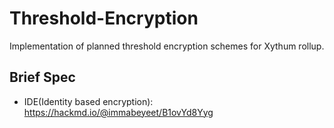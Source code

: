 # Threshold-Encryption
Implementation of planned threshold encryption schemes for Xythum rollup.

## Brief Spec
- IDE(Identity based encryption): https://hackmd.io/@immabeyeet/B1ovYd8Yyg
